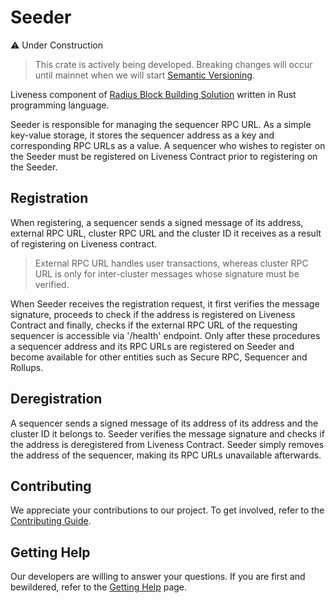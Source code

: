 # Seeder

:warning: Under Construction
> This crate is actively being developed. Breaking changes will occur until mainnet when we will start [Semantic Versioning](https://semver.org/).

Liveness component of [Radius Block Building Solution](https://github.com/radiusxyz/radius-docs-bbs/blob/main/docs/radius_block_building_solution.md) written in Rust programming language.

Seeder is responsible for managing the sequencer RPC URL. As a simple key-value storage, it stores the sequencer address as a key and corresponding RPC URLs as a value. A sequencer who wishes to register on the Seeder must be registered on Liveness Contract prior to registering on the Seeder.

## Registration
When registering, a sequencer sends a signed message of its address, external RPC URL, cluster RPC URL and the cluster ID it receives as a result of registering on Liveness contract. 

> External RPC URL handles user transactions, whereas cluster RPC URL is only for inter-cluster messages whose signature must be verified.

When Seeder receives the registration request, it first verifies the message signature, proceeds to check if the address is registered on Liveness Contract and finally, checks if the external RPC URL of the requesting sequencer is accessible via '/health' endpoint. Only after these procedures a sequencer address and its RPC URLs are registered on Seeder and become available for other entities such as Secure RPC, Sequencer and Rollups.

## Deregistration
A sequencer sends a signed message of its address of its address and the cluster ID it belongs to. Seeder verifies the message signature and checks if the address is deregistered from Liveness Contract. Seeder simply removes the address of the sequencer, making its RPC URLs unavailable afterwards.

## Contributing
We appreciate your contributions to our project. To get involved, refer to the [Contributing Guide](https://github.com/radiusxyz/radius-docs-bbs/blob/main/docs/contributing_guide.md).

## Getting Help
Our developers are willing to answer your questions. If you are first and bewildered, refer to the [Getting Help](https://github.com/radiusxyz/radius-docs-bbs/blob/main/docs/getting_help.md) page.
